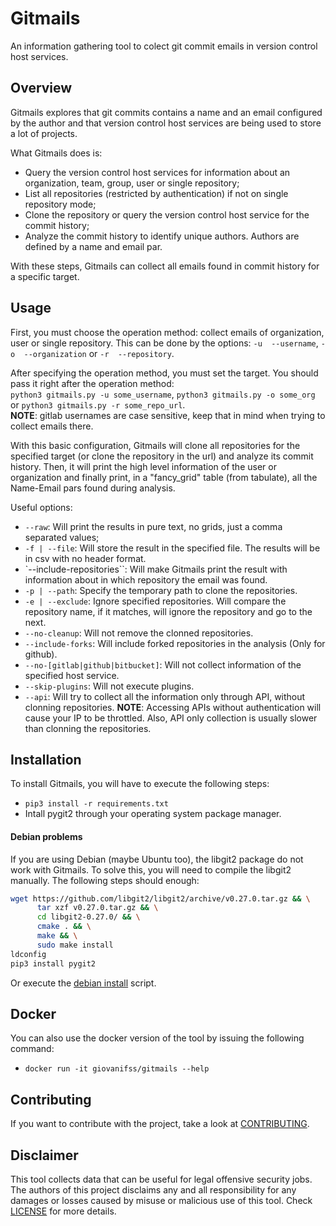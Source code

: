 # Gitmails
An information gathering tool to colect git commit emails in version control host services.

## Overview
Gitmails explores that git commits contains a name and an email configured by the author and that version control
host services are being used to store a lot of projects.

What Gitmails does is:
- Query the version control host services for information about an organization, team, group, user or single repository;
- List all repositories (restricted by authentication) if not on single repository mode;
- Clone the repository or query the version control host service for the commit history;
- Analyze the commit history to identify unique authors. Authors are defined by a name and email par.

With these steps, Gitmails can collect all emails found in commit history for a specific target.

## Usage
First, you must choose the operation method: collect emails of organization, user or single repository. This can be
done by the options: `-u  --username`, `-o  --organization` or `-r  --repository`.  

After specifying the operation method, you must set the target. You should pass it right after the operation method:  
`python3 gitmails.py -u some_username`, `python3 gitmails.py -o some_org` or `python3 gitmails.py -r some_repo_url`.  
**NOTE**: gitlab usernames are case sensitive, keep that in mind when trying to collect emails there.

With this basic configuration, Gitmails will clone all repositories for the specified target (or clone the repository in
the url) and analyze its commit history. Then, it will print the high level information of the user or organization and
finally print, in a "fancy_grid" table (from tabulate), all the Name-Email pars found during analysis.

Useful options:
- `--raw`: Will print the results in pure text, no grids, just a comma separated values;
- `-f | --file`: Will store the result in the specified file. The results will be in csv with no header format.
- `--include-repositories``: Will make Gitmails print the result with information about in which repository the
email was found.
- `-p | --path`: Specify the temporary path to clone the repositories.
- `-e | --exclude`: Ignore specified repositories. Will compare the repository name, if it matches, will ignore
the repository and go to the next.
- `--no-cleanup`: Will not remove the clonned repositories.
- `--include-forks`: Will include forked repositories in the analysis (Only for github).
- `--no-[gitlab|github|bitbucket]`: Will not collect information of the specified host service.
- `--skip-plugins`: Will not execute plugins.
- `--api`: Will try to collect all the information only through API, without clonning repositories.
**NOTE**: Accessing APIs without authentication will cause your IP to be throttled. Also, API only collection is usually
slower than clonning the repositories.

## Installation
To install Gitmails, you will have to execute the following steps:
- `pip3 install -r requirements.txt`
- Intall pygit2 through your operating system package manager.

#### Debian problems
If you are using Debian (maybe Ubuntu too), the libgit2 package do not work with Gitmails. To solve this, you will need
to compile the libgit2 manually. The following steps should enough:
```bash
wget https://github.com/libgit2/libgit2/archive/v0.27.0.tar.gz && \
      tar xzf v0.27.0.tar.gz && \
      cd libgit2-0.27.0/ && \
      cmake . && \
      make && \
      sudo make install
ldconfig
pip3 install pygit2
```
Or execute the [debian install](debian-install.sh) script.

## Docker
You can also use the docker version of the tool by issuing the following command: 
- `docker run -it giovanifss/gitmails --help`

## Contributing
If you want to contribute with the project, take a look at [CONTRIBUTING](CONTRIBUTING).

## Disclaimer
This tool collects data that can be useful for legal offensive security jobs. The authors of this
project disclaims any and all responsibility for any damages or losses caused by misuse or malicious use of this tool.
Check [LICENSE](LICENSE) for more details.
